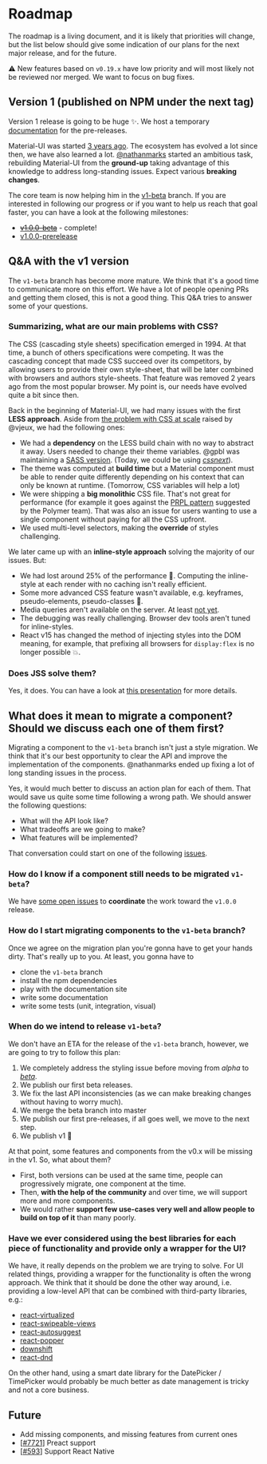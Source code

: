 # Roadmap

The roadmap is a living document, and it is likely that priorities will change, but the list below should give some indication of our plans for the next major release, and for the future.

⚠️ New features based on `v0.19.x` have low priority and will most likely not be reviewed nor merged. We want to focus on bug fixes.

## Version 1 (published on NPM under the next tag)

Version 1 release is going to be huge ✨.
We host a temporary [documentation](https://material-ui-next.com) for the pre-releases.

Material-UI was started [3 years ago](https://github.com/callemall/material-ui/commit/28b768913b75752ecf9b6bb32766e27c241dbc46).
The ecosystem has evolved a lot since then, we have also learned a lot.
[@nathanmarks](https://github.com/nathanmarks/) started an ambitious task, rebuilding Material-UI from the **ground-up**
taking advantage of this knowledge to address long-standing issues.
Expect various **breaking changes**.

The core team is now helping him in the [v1-beta](https://github.com/callemall/material-ui/tree/v1-beta) branch.
If you are interested in following our progress or if you want to help us reach that goal faster, you can have a look at the following milestones:
- ~~[v1.0.0-beta](https://github.com/callemall/material-ui/milestone/22)~~ - complete!
- [v1.0.0-prerelease](https://github.com/callemall/material-ui/milestone/14)

## Q&A with the v1 version

The `v1-beta` branch has become more mature.
We think that it's a good time to communicate more on this effort.
We have a lot of people opening PRs and getting them closed, this is not a good thing.
This Q&A tries to answer some of your questions.

### Summarizing, what are our main problems with CSS?

The CSS (cascading style sheets) specification emerged in 1994.
At that time, a bunch of others specifications were competing.
It was the cascading concept that made CSS succeed over its competitors, by allowing users to provide their own style-sheet, that will be later combined with browsers and authors style-sheets.
That feature was removed 2 years ago from the most popular browser.
My point is, our needs have evolved quite a bit since then.

Back in the beginning of Material-UI, we had many issues with the first **LESS approach**.
Aside from [the problem with CSS at scale](https://speakerdeck.com/vjeux/react-css-in-js) raised by @vjeux, we had the following ones:
- We had a **dependency** on the LESS build chain with no way to abstract it away.
Users needed to change their theme variables. @gpbl was maintaining a [SASS version]( https://github.com/gpbl/material-ui-sass). (Today, we could be using *[cssnext](http://cssnext.io/)*).
- The theme was computed at **build time** but a Material component must be able to render quite differently depending on his context that can only be known at runtime.
(Tomorrow, CSS variables will help a lot)
- We were shipping a **big monolithic** CSS file.
That's not great for performance (for example it goes against the [PRPL pattern](https://www.polymer-project.org/1.0/toolbox/server) suggested by the Polymer team).
That was also an issue for users wanting to use a single component without paying for all the CSS upfront.
- We used multi-level selectors, making the **override** of styles challenging.

We later came up with an **inline-style approach** solving the majority of our issues.
But:
- We had lost around 25% of the performance 🐢.
Computing the inline-style at each render with no caching isn't really efficient.
- Some more advanced CSS feature wasn't available, e.g. keyframes, pseudo-elements, pseudo-classes 💅.
- Media queries aren't available on the server. At least [not yet](http://caniuse.com/#feat=client-hints-dpr-width-viewport).
- The debugging was really challenging. Browser dev tools aren't tuned for inline-styles.
- React v15 has changed the method of injecting styles into the DOM meaning, for example, that prefixing all browsers for `display:flex` is no longer possible 💥.

### Does JSS solve them?

Yes, it does. You can have a look at [this presentation](https://github.com/oliviertassinari/a-journey-toward-better-style) for more details.

## What does it mean to migrate a component? Should we discuss each one of them first?

Migrating a component to the `v1-beta` branch isn't just a style migration.
We think that it's our best opportunity to clear the API and improve the implementation of the components.
@nathanmarks ended up fixing a lot of long standing issues in the process.

Yes, it would much better to discuss an action plan for each of them.
That would save us quite some time following a wrong path.
We should answer the following questions:
- What will the API look like?
- What tradeoffs are we going to make?
- What features will be implemented?

That conversation could start on one of the following [issues](https://github.com/callemall/material-ui/issues?q=is%3Aissue+is%3Aopen+label%3ARefactoring+label%3Anext).

### How do I know if a component still needs to be migrated `v1-beta`?

We have [some open issues](https://github.com/callemall/material-ui/issues?q=is%3Aopen+is%3Aissue+label%3ARefactoring+label%3Av1) to **coordinate** the work toward the `v1.0.0` release.

### How do I start migrating components to the `v1-beta` branch?

Once we agree on the migration plan you're gonna have to get your hands dirty.
That's really up to you. At least, you gonna have to
- clone the `v1-beta` branch
- install the npm dependencies
- play with the documentation site
- write some documentation
- write some tests (unit, integration, visual)

### When do we intend to release `v1-beta`?

We don't have an ETA for the release of the `v1-beta` branch,
however, we are going to try to follow this plan:

1. We completely address the styling issue before moving from *alpha* to [*beta*](https://github.com/callemall/material-ui/milestone/22).
2. We publish our first beta releases.
3. We fix the last API inconsistencies (as we can make breaking changes without having to worry much).
4. We merge the beta branch into master
5. We publish our first pre-releases, if all goes well, we move to the next step.
6. We publish v1 🎉

At that point, some features and components from the v0.x will be missing in the v1.
So, what about them?
- First, both versions can be used at the same time, people can progressively migrate, one component at the time.
- Then, **with the help of the community** and over time, we will support more and more components.
- We would rather **support few use-cases very well and allow people to build on top of it** than many poorly.

### Have we ever considered using the best libraries for each piece of functionality and provide only a wrapper for the UI?

We have, it really depends on the problem we are trying to solve.
For UI related things, providing a wrapper for the functionality is often the wrong approach.
We think that it should be done the other way around, i.e. providing a low-level API that can be combined with third-party libraries, e.g.:
 - [react-virtualized](https://github.com/bvaughn/react-virtualized)
 - [react-swipeable-views](https://github.com/oliviertassinari/react-swipeable-views)
 - [react-autosuggest](https://github.com/moroshko/react-autosuggest)
 - [react-popper](https://github.com/souporserious/react-popper)
 - [downshift](https://github.com/paypal/downshift)
 - [react-dnd](https://github.com/gaearon/react-dnd)

On the other hand, using a smart date library for the DatePicker / TimePicker would probably be much better as date management is tricky and not a core business.

## Future

- Add missing components, and missing features from current ones
- [[#7721](https://github.com/callemall/material-ui/issues/7721)] Preact support
- [[#593](https://github.com/callemall/material-ui/issues/593)] Support React Native
